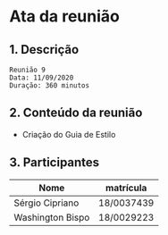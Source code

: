 # Ata da reunião

## 1. Descrição

```
Reunião 9
Data: 11/09/2020
Duração: 360 minutos
```

## 2. Conteúdo da reunião

* Criação do Guia de Estilo

## 3. Participantes

|Nome|matrícula|
|-|-|
| Sérgio Cipriano  | 18/0037439 |
| Washington Bispo | 18/0029223 |